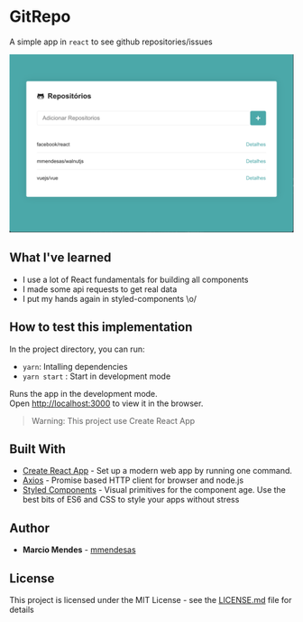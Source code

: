 # GitRepo

A simple app in `react` to see github repositories/issues

![](src/assets/gitrepo-home.png)

## What I've learned

- I use a lot of React fundamentals for building all components
- I made some api requests to get real data
- I put my hands again in styled-components \o/

## How to test this implementation

In the project directory, you can run:

- `yarn`: Intalling dependencies
- `yarn start` : Start in development mode

Runs the app in the development mode.<br>
Open [http://localhost:3000](http://localhost:3000) to view it in the browser.

> Warning: This project use Create React App

## Built With

- [Create React App](https://create-react-app.dev/) - Set up a modern web app by running one command.
- [Axios](https://github.com/axios/axios) - Promise based HTTP client for browser and node.js
- [Styled Components](https://www.styled-components.com/) - Visual primitives for the component age. Use the best bits of ES6 and CSS to style your apps without stress

## Author

- **Marcio Mendes** - [mmendesas](https://github.com/mmendesas)

## License

This project is licensed under the MIT License - see the [LICENSE.md](LICENSE.md) file for details
